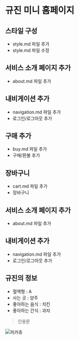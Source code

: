 # 규진 미니 홈페이지

## 스타일 구성
- style.md 파일 추가
- style.md 파일 수정

## 서비스 소개 페이지 추가
- about.md 파일 추가

## 내비게이션 추가
- navigation.md 파일 추가
- 로그인/로그아웃 추가

## 구매 추가
- buy.md 파일 추가
- 구매/환불 추가

## 장바구니
- cart.md 파일 추가
- 장바구니

## 서비스 소개 페이지 추가
- about.md 파일 추가

## 내비게이션 추가
- navigation.md 파일 추가
- 로그인/로그아웃 추가

## 규진의 정보
- 혈액형 : A
- 사는 곳 : 양주
- 좋아하는 음식 : 치킨
- 좋아하는 간식 : 과자

> 인용문

![피카츄](https://github.com/user-attachments/assets/ffac2ab0-92c2-4e30-b661-4bc0014abc39)
